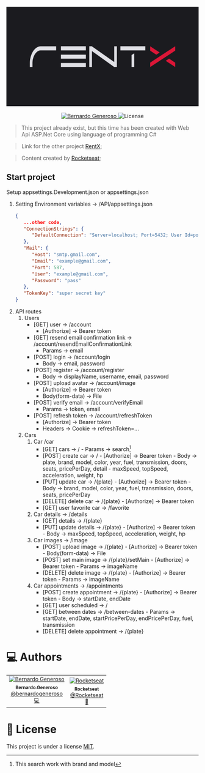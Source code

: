 <p align="center">
   <img src="https://raw.githubusercontent.com/bernardogeneroso/RentX-Rocketseat/main/readme-assets/logo.png" alt="RenteX" height="260"/>
</p>

<p align="center">
   <a href="https://www.linkedin.com/in/bernardo-generoso-829ba81b0">
      <img alt="Bernardo Generoso" src="https://img.shields.io/badge/-Bernardo%20Generoso-DC1637?style=flat&logo=Linkedin&logoColor=white" />
   </a>

  <img alt="License" src="https://img.shields.io/badge/license-MIT-DC1637">
</p>

> This project already exist, but this time has been created with Web Api ASP.Net Core using language of programming C#

> Link for the other project [RentX](https://github.com/bernardogeneroso/RentX-Rocketseat);

> Content created by [Rocketseat](https://github.com/Rocketseat);

## Start project

Setup appsettings.Development.json or appsettings.json

1. Setting Environment variables -> /API/appsettings.json
    ```json
    {
       ...other code,
       "ConnectionStrings": {
          "DefaultConnection": "Server=localhost; Port=5432; User Id=postgres; Password=pass; Database=RentX"
       },
       "Mail": {
          "Host": "smtp.gmail.com",
          "Email": "example@gmail.com",
          "Port": 587,
          "User": "example@gmail.com",
          "Password": "pass"
       },
       "TokenKey": "super secret key"
    }
    ```
2. API routes
    1. Users
        - [GET] user -> /account
            - [Authorize] -> Bearer token
        - [GET] resend email confirmation link -> /account/resendEmailConfirmationLink
            - Params -> email
        - [POST] login -> /account/login
            - Body -> email, password
        - [POST] register -> /account/register
            - Body -> displayName, username, email, password
        - [POST] upload avatar -> /account/image
            - [Authorize] -> Bearer token
            - Body(form-data) -> File
        - [POST] verify email -> /account/verifyEmail
            - Params -> token, email
        - [POST] refresh token -> /account/refreshToken
            - [Authorize] -> Bearer token
            - Headers -> Cookie -> refreshToken=...
    2. Cars
         1. Car /car
            - [GET] cars -> /
                  - Params -> search[^1]
            - [POST] create car -> /
                  - [Authorize] -> Bearer token
                  - Body -> plate, brand, model, color, year, fuel, transmission, doors, seats, pricePerDay, detail - maxSpeed, topSpeed, acceleration, weight, hp
            - [PUT] update car -> /{plate}
                  - [Authorize] -> Bearer token
                  - Body -> brand, model, color, year, fuel, transmission, doors, seats, pricePerDay
            - [DELETE] delete car -> /{plate}
                  - [Authorize] -> Bearer token
            - [GET] user favorite car -> /favorite
         2. Car details -> /details
            - [GET] details -> /{plate}
            - [PUT] update details -> /{plate}
                  - [Authorize] -> Bearer token
                  - Body -> maxSpeed, topSpeed, acceleration, weight, hp
         3. Car images -> /image
            - [POST] upload image -> /{plate}
                  - [Authorize] -> Bearer token
                  - Body(form-data) -> File
            - [POST] set main image -> /{plate}/setMain
                  - [Authorize] -> Bearer token
                  - Params -> imageName
            - [DELETE] delete image -> /{plate}
                  - [Authorize] -> Bearer token
                  - Params -> imageName
         4. Car appointments -> /appointments
            - [POST] create appointment -> /{plate}
                  - [Authorize] -> Bearer token
                  - Body -> startDate, endDate
            - [GET] user scheduled -> /
            - [GET] between dates -> /between-dates
                  - Params -> startDate, endDate, startPricePerDay, endPricePerDay, fuel, transmission
            - [DELETE] delete appointment -> /{plate}
         

[^1]: This search work with brand and model

# :computer: Authors

<table>
  <tr>
    <td align="center">
      <a href="http://github.com/bernardogeneroso">
        <img src="https://avatars.githubusercontent.com/u/58465456?v=4" width="100px;" alt="Bernardo Generoso"/>
        <br />
        <sub>
          <b>Bernardo Generoso</b>
        </sub>
       </a>
       <br />
       <a href="https://www.linkedin.com/in/bernardo-generoso-829ba81b0" title="Linkedin">@bernardogeneroso</a>
       <br />
       <a href="https://github.com/bernardogeneroso/RentX-Rocketseat/commits/main" title="Code">💻</a>
    </td>
    <td align="center">
      <a href="https://github.com/Rocketseat">
        <img src="https://avatars0.githubusercontent.com/u/28929274?s=200&v=4" width="100px;" alt="Rocketseat"/>
        <br />
        <sub>
          <b>Rocketseat</b>
        </sub>
       </a>
       <br />
       <a href="https://www.linkedin.com/school/rocketseat" title="Linkedin">@Rocketseat</a>
       <br />
       <a href="https://rocketseat.com.br" title="Content creators">🚀</a>
    </td>
  </tr>
</table>

# :closed_book: License

This project is under a license [MIT](./LICENSE).
